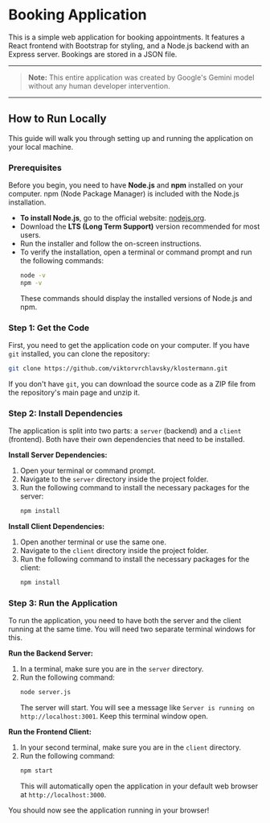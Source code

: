 # Booking Application

This is a simple web application for booking appointments. It features a React frontend with Bootstrap for styling, and a Node.js backend with an Express server. Bookings are stored in a JSON file.

***

> **Note:** This entire application was created by Google's Gemini model without any human developer intervention.

***

## How to Run Locally

This guide will walk you through setting up and running the application on your local machine.

### Prerequisites

Before you begin, you need to have **Node.js** and **npm** installed on your computer. npm (Node Package Manager) is included with the Node.js installation.

*   **To install Node.js**, go to the official website: [nodejs.org](https://nodejs.org/).
*   Download the **LTS (Long Term Support)** version recommended for most users.
*   Run the installer and follow the on-screen instructions.
*   To verify the installation, open a terminal or command prompt and run the following commands:
    ```bash
    node -v
    npm -v
    ```
    These commands should display the installed versions of Node.js and npm.

### Step 1: Get the Code

First, you need to get the application code on your computer. If you have `git` installed, you can clone the repository:

```bash
git clone https://github.com/viktorvrchlavsky/klostermann.git
```

If you don't have `git`, you can download the source code as a ZIP file from the repository's main page and unzip it.

### Step 2: Install Dependencies

The application is split into two parts: a `server` (backend) and a `client` (frontend). Both have their own dependencies that need to be installed.

**Install Server Dependencies:**
1.  Open your terminal or command prompt.
2.  Navigate to the `server` directory inside the project folder.
3.  Run the following command to install the necessary packages for the server:
    ```bash
    npm install
    ```

**Install Client Dependencies:**
1.  Open another terminal or use the same one.
2.  Navigate to the `client` directory inside the project folder.
3.  Run the following command to install the necessary packages for the client:
    ```bash
    npm install
    ```

### Step 3: Run the Application

To run the application, you need to have both the server and the client running at the same time. You will need two separate terminal windows for this.

**Run the Backend Server:**
1.  In a terminal, make sure you are in the `server` directory.
2.  Run the following command:
    ```bash
    node server.js
    ```
    The server will start. You will see a message like `Server is running on http://localhost:3001`. Keep this terminal window open.

**Run the Frontend Client:**
1.  In your second terminal, make sure you are in the `client` directory.
2.  Run the following command:
    ```bash
    npm start
    ```
    This will automatically open the application in your default web browser at `http://localhost:3000`.

You should now see the application running in your browser!
